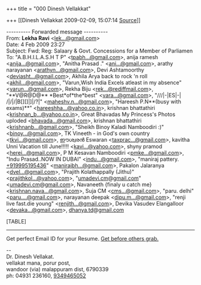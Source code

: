 +++
title = "000 Dinesh Vellakkat"

+++
[[Dinesh Vellakkat	2009-02-09, 15:07:14 [Source](https://groups.google.com/g/bvparishat/c/t0QXjL1uJ7Q)]]



  
  
---------- Forwarded message ----------  
From: **Lekha Ravi** \<[lek...@gmail.com]()\>  
Date: 4 Feb 2009 23:27  
Subject: Fwd: Reg: Salaary & Govt. Concessions for a Member of Parliamen  
To: "A.B.H.I.L.A.S.H T P" \<[tpabh...@gmail.com]()\>, anija ramesh \<[anija...@gmail.com]()\>, "Anitha Prasad ." \<[ani...@gmail.com]()\>, arathy narayanan \<[arathyn...@gmail.com]()\>, Devi Ashtamoorthy \<[deviasht...@gmail.com]()\>, Akhila Arya back to rock 'n roll \<[akhil...@gmail.com]()\>, "Varun,Wish India Excels atleast in my absence" \<[varun...@gmail.com]()\>, Rekha Biju \<[rek...@rediffmail.com]()\>, "\*\*V@R@D@\*\* \*Best\*of\*the\*best" \<[vara...@gmail.com]()\>, "///\|-\|ES\|-\| /\|/\|/\|B\[\]\[\]\|\]\|/?\|" \<[maheshv.n...@gmail.com]()\>, "Hareesh P.N\*\*(busy with exams)\*\*" \<[hareeshha...@yahoo.co.in]()\>, krishnan bhattathiri \<[krishnan_b...@yahoo.co.in]()\>, Great Bhavadas My Princess's Photos uploded \<[bhavada...@gmail.com]()\>, krishnan bhattathiri \<[krishnanb...@gmail.com]()\>, "Sheikh Binoy Kaladi Namboodiri :)" \<[binoy...@gmail.com]()\>, TK Vineeth - in God's own country \<[tkvi...@gmail.com]()\>, ഈശ്വരന്‍ Eswaran \<[taxprac...@gmail.com]()\>, kavitha Unni Vacation till June!!!!! \<[kavi...@yahoo.com]()\>, shyny pramod \<[herei...@gmail.com]()\>, P M Kesavan Namboodiri \<[pmke...@gmail.com]()\>, "Indu Prasad..NOW IN DUBAI" \<[indu...@gmail.com]()\>, "maniraj pattery. [+919995195436](tel:+91%2099951%2095436)" \<[manirajbh...@gmail.com]()\>, Pakalon Jalaranya \<[dvel...@gmail.com]()\>, "Prajith Kolathappally (Jithu)" \<[prajithkol...@yahoo.com]()\>, "[umadevi.cm](http://umadevi.cm)@[gmail.com](http://gmail.com)" \<[umadevi.cm](http://umadevi.cm)@[gmail.com](http://gmail.com)\>, Navaneeth {finaly u catch me} \<[krishnan.nava...@gmail.com]()\>, Suja CM \<[cms...@gmail.com]()\>, "paru. delhi" \<[paru....@gmail.com]()\>, narayanan deepak \<[dipu.m...@gmail.com]()\>, "renji live fast.die young" \<[renjith...@gmail.com]()\>, Devika Vasudev Elangalloor \<[devaka...@gmail.com]()\>, [dhanya.td](http://dhanya.td)@[gmail.com](http://gmail.com)  
  

  
  

  
  

[TABLE]

  

------------------------------------------------------------------------

Get perfect Email ID for your Resume. [Get before others grab.](http://in.rd.yahoo.com/tagline_dbid_13/*http://in.promos.yahoo.com/address)

  


  


  


  
  
--  
Dr. Dinesh Vellakat.  
vellakat mana, porur post,  
wandoor (via) malappuram dist, 6790339  
ph: 04931 236160, [9349465052](tel:(934)%20946-5052)

